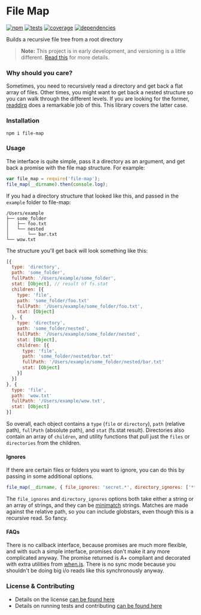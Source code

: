 # File Map

[![npm](http://img.shields.io/npm/v/file-map.svg?style=flat)](https://badge.fury.io/js/file-map) [![tests](http://img.shields.io/travis/jenius/file-map/master.svg?style=flat)](https://travis-ci.org/jenius/file-map) [![coverage](http://img.shields.io/coveralls/jenius/file-map.svg?style=flat)](https://coveralls.io/r/jenius/file-map) [![dependencies](http://img.shields.io/gemnasium/jenius/file-map.svg?style=flat)](https://gemnasium.com/jenius/file-map)

Builds a recursive file tree from a root directory

> **Note:** This project is in early development, and versioning is a little different. [Read this](http://markup.im/#q4_cRZ1Q) for more details.

### Why should you care?

Sometimes, you need to recursively read a directory and get back a flat array of files. Other times, you might want to get back a nested structure so you can walk through the different levels. If you are looking for the former, [readdirp](https://github.com/thlorenz/readdirp) does a remarkable job of this. This library covers the latter case.

### Installation

`npm i file-map`

### Usage

The interface is quite simple, pass it a directory as an argument, and get back a promise with the file map structure. For example:

```js
var file_map = require('file-map');
file_map(__dirname).then(console.log);
```

If you had a directory structure that looked like this, and passed in the `example` folder to file-map:

```
/Users/example
├── some_folder
│   ├── foo.txt
│   └── nested
│       └── bar.txt
└── wow.txt
```

The structure you'll get back will look something like this:

```js
[{
  type: 'directory',
  path: 'some_folder',
  fullPath: '/Users/example/some_folder',
  stat: [Object], // result of fs.stat
  children: [{
    type: 'file',
    path: 'some_folder/foo.txt'
    fullPath: '/Users/example/some_folder/foo.txt',
    stat: [Object]
  }, {
    type: 'directory',
    path: 'some_folder/nested',
    fullPath: '/Users/example/some_folder/nested',
    stat: [Object],
    children: [{
      type: 'file',
      path: 'some_folder/nested/bar.txt'
      fullPath: '/Users/example/some_folder/nested/bar.txt'
      stat: [Object]
    }]
  }]
}, {
  type: 'file',
  path: 'wow.txt'
  fullPath: '/Users/example/wow.txt',
  stat: [Object]
}]
```

So overall, each object contains a `type` (`file` or `directory`), `path` (relative path), `fullPath` (absolute path), and `stat` (fs.stat result). Directories also contain an array of `children`, and utility functions that pull just the `files` or `directories` from the children.

#### Ignores

If there are certain files or folders you want to ignore, you can do this by passing in some additional options.

```js
file_map(__dirname, { file_ignores: 'secret.*', directory_ignores: ['**/wow.txt'] })
```

The `file_ignores` and `directory_ignores` options both take either a string or an array of strings, and they can be [minimatch](https://github.com/isaacs/minimatch) strings. Matches are made against the relative path, so you can include globstars, even though this is a recursive read. So fancy.

#### FAQs

There is no callback interface, because promises are much more flexible, and with such a simple interface, promises don't make it any more complicated anyway. The promise returned is A+ compliant and decorated with extra utilities from [when.js](https://github.com/cujojs/when). There is no sync mode because you shouldn't be doing big i/o reads like this synchronously anyway.

### License & Contributing

- Details on the license [can be found here](LICENSE.md)
- Details on running tests and contributing [can be found here](contributing.md)

